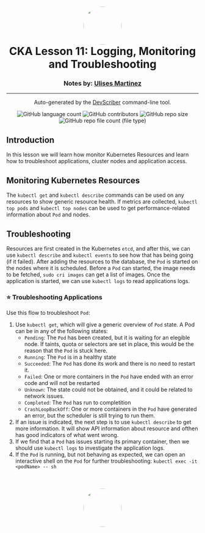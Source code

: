 <h1 align="center" style="border-bottom: none">
    <a href="https://github.com/mx-ulises/certification-prep-cka-ckad" target="_blank">
        <img alt="" src="https://github.com/mx-ulises/certification-prep-cka-ckad/blob/main/assets/notes-logo.png?raw=true" style="border-radius: 50%; height: 100px;">
    </a>
    <br>
    CKA Lesson 11: Logging, Monitoring and Troubleshooting
</h1>
<h3 align="center" style="border-bottom: none">
    Notes by: <a href="https://github.com/mx-ulises" target="_blank">Ulises Martinez</a>
</h3>
<hr />

<p align="center">
    Auto-generated by the <a href="https://github.com/WhitneyLampkin/devscriber" target="_blank">DevScriber</a> command-line tool.
</p>

<div align="center">

![GitHub language count](https://img.shields.io/github/languages/count/mx-ulises/certification-prep-cka-ckad?label=Languages)
![GitHub contributors](https://img.shields.io/github/contributors/mx-ulises/certification-prep-cka-ckad?label=Contributors&color=yellow)
![GitHub repo size](https://img.shields.io/github/repo-size/mx-ulises/certification-prep-cka-ckad?label=Repo%20Size&color=teal)
![GitHub repo file count (file type)](https://img.shields.io/github/directory-file-count/mx-ulises/certification-prep-cka-ckad?label=Files&color=purple)

</div>

## Introduction

In this lesson we will learn how monitor Kubernetes Resources and learn how to troubleshoot applications, cluster nodes and application access.

## Monitoring Kubernetes Resources

The `kubectl get` and `kubectl describe` commands can be used on any resources to show generic resource health. If metrics are collected, `kubectl top pods` and `kubectl top nodes` can be used to get performance-related information about `Pod` and nodes.

## Troubleshooting

Resources are first created in the Kubernetes `etcd`, and after this, we can use `kubectl describe` and `kubectl events` to see how that has being going (if it failed). After adding the resources to the database, the `Pod` is started on the nodes where it is scheduled. Before a `Pod` can started, the image needs to be fetched, `sudo cri images` can get a list of images. Once the application is started, we can use `kubectl logs` to read applications logs.

### ⭐ Troubleshooting Applications

Use this flow to troubleshoot `Pod`:

 1. Use `kubectl get`, which will give a generic overview of `Pod` state. A Pod can be in any of the following states:
    - `Pending`: The `Pod` has been created, but it is waiting for an elegible node. If taints, quota or selectors are set in place, this would be the reason that the `Pod` is stuck here.
    - `Running`: The `Pod` is in a healthy state
    - `Succeeded`: The `Pod` has done its work and there is no need to restart it.
    - `Failed`: One or more containers in the `Pod` have ended with an error code and will not be restarted
    - `Unknown`: The state could not be obtained, and it could be related to network issues.
    - `Completed`: The `Pod` has run to completition
    - `CrashLoopBackOff`: One or more containers in the `Pod` have generated an error, but the scheduler is still trying to run them.
 1. If an issue is indicated, the next step is to use `kubectl describe` to get more information. It will show API information about resource and ofthen has good indicators of what went wrong.
 1. If we find that a `Pod` has issues starting its primary container, then we should use `kubectl logs` to investigate the application logs.
 1. If the `Pod` is running, but not behaving as expected, we can open an interactive shell on the `Pod` for further troubleshooting: `kubectl exec -it <podName> -- sh`

<p align="center" style="border-bottom: none; margin-top: 50px;">
    <a href="https://github.com/mx-ulises/certification-prep-cka-ckad" target="_blank">
        <img alt="" src="https://github.com/mx-ulises/certification-prep-cka-ckad/blob/main/assets/notes-logo.png?raw=true" style="border-radius: 50%; height: 100px;">
    </a>
</p>
